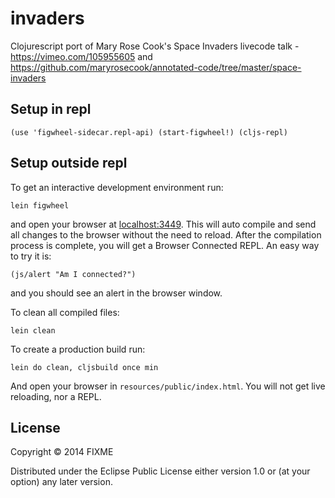 # invaders

Clojurescript port of Mary Rose Cook's Space Invaders livecode talk - https://vimeo.com/105955605 and https://github.com/maryrosecook/annotated-code/tree/master/space-invaders

## Setup in repl

```
(use 'figwheel-sidecar.repl-api) (start-figwheel!) (cljs-repl)
```

## Setup outside repl

To get an interactive development environment run:

    lein figwheel

and open your browser at [localhost:3449](http://localhost:3449/).
This will auto compile and send all changes to the browser without the
need to reload. After the compilation process is complete, you will
get a Browser Connected REPL. An easy way to try it is:

    (js/alert "Am I connected?")

and you should see an alert in the browser window.

To clean all compiled files:

    lein clean

To create a production build run:

    lein do clean, cljsbuild once min

And open your browser in `resources/public/index.html`. You will not
get live reloading, nor a REPL.

## License

Copyright © 2014 FIXME

Distributed under the Eclipse Public License either version 1.0 or (at your option) any later version.
